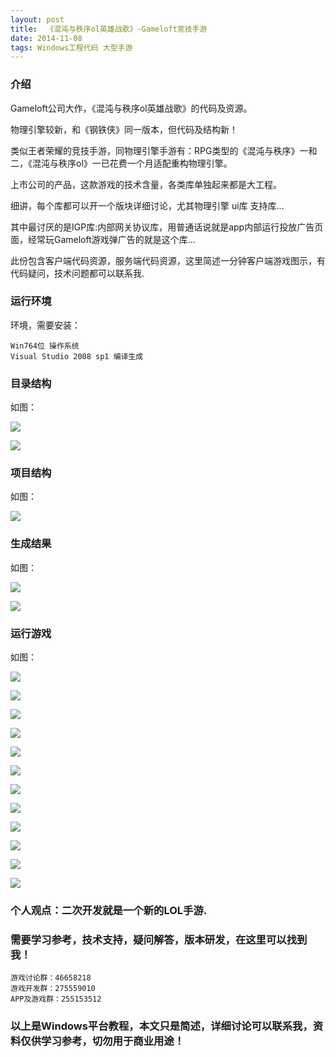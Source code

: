 ```yaml
---
layout: post
title:  《混沌与秩序ol英雄战歌》-Gameloft竞技手游
date: 2014-11-08
tags: Windows工程代码 大型手游
---
```



### 介绍


Gameloft公司大作，《混沌与秩序ol英雄战歌》的代码及资源。

物理引擎较新，和《钢铁侠》同一版本，但代码及结构新！

类似王者荣耀的竞技手游，同物理引擎手游有：RPG类型的《混沌与秩序》一和二，《混沌与秩序ol》一已花费一个月适配重构物理引擎。

上市公司的产品，这款游戏的技术含量，各类库单独起来都是大工程。

细讲，每个库都可以开一个版块详细讨论，尤其物理引擎 ui库 支持库...

其中最讨厌的是IGP库:内部网关协议库，用普通话说就是app内部运行投放广告页面，经常玩Gameloft游戏弹广告的就是这个库...

此份包含客户端代码资源，服务端代码资源，这里简述一分钟客户端游戏图示，有代码疑问，技术问题都可以联系我.


### 运行环境

环境，需要安装：

``` 
Win764位 操作系统
Visual Studio 2008 sp1 编译生成
``` 

### 目录结构

如图：

![](/images/posts/ochero/ochero-1.jpg)

![](/images/posts/ochero/ochero-2.jpg)

### 项目结构

如图：

![](/images/posts/ochero/ochero-3.jpg)

### 生成结果

如图：

![](/images/posts/ochero/ochero-4.jpg)

![](/images/posts/ochero/ochero-5.jpg)

### 运行游戏

如图：

![](/images/posts/ochero/ochero-6.jpg)

![](/images/posts/ochero/ochero-7.jpg)

![](/images/posts/ochero/ochero-8.jpg)

![](/images/posts/ochero/ochero-9.jpg)

![](/images/posts/ochero/ochero-10.jpg)

![](/images/posts/ochero/ochero-11.jpg)

![](/images/posts/ochero/ochero-12.jpg)

![](/images/posts/ochero/ochero-13.jpg)

![](/images/posts/ochero/ochero-14.jpg)

![](/images/posts/ochero/ochero-15.jpg)

![](/images/posts/ochero/ochero-16.jpg)

![](/images/posts/ochero/ochero-17.jpg)


### 个人观点：二次开发就是一个新的LOL手游.

### 需要学习参考，技术支持，疑问解答，版本研发，在这里可以找到我！

``` 
游戏讨论群：46658218
游戏开发群：275559010
APP及游戏群：255153512
``` 

### 以上是Windows平台教程，本文只是简述，详细讨论可以联系我，资料仅供学习参考，切勿用于商业用途！